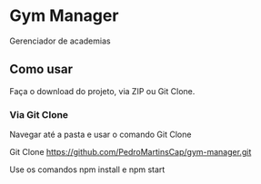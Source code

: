 # Gym Manager

Gerenciador de academias

## Como usar

Faça o download do projeto, via ZIP ou Git Clone.

### Via Git Clone

Navegar até a pasta e usar o comando Git Clone

Git Clone https://github.com/PedroMartinsCap/gym-manager.git

Use os comandos npm install e npm start